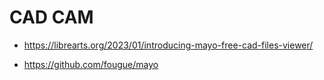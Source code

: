 # CAD CAM

* https://librearts.org/2023/01/introducing-mayo-free-cad-files-viewer/

* https://github.com/fougue/mayo
